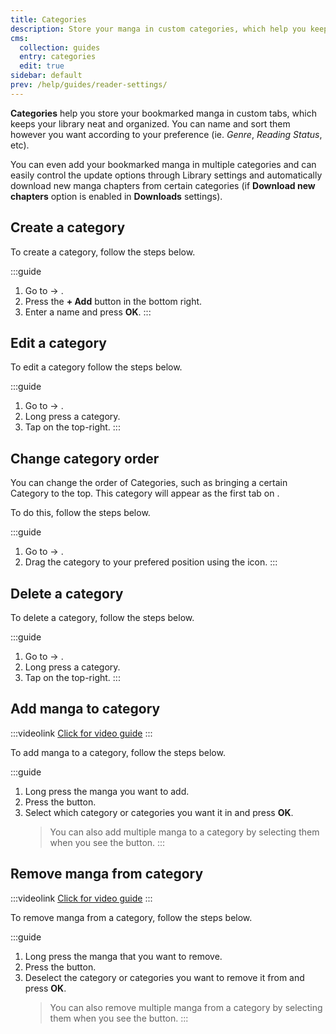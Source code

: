 ```yaml
---
title: Categories
description: Store your manga in custom categories, which help you keep your library neat and organized.
cms:
  collection: guides
  entry: categories
  edit: true
sidebar: default
prev: /help/guides/reader-settings/
---
```


**Categories** help you store your bookmarked manga in custom tabs, which keeps your library neat and organized. You can name and sort them however you want according to your preference (ie. _Genre_, _Reading Status_, etc).

You can even add your bookmarked manga in multiple categories and can easily control the update options through Library settings and automatically download new manga chapters from certain categories (if **Download new chapters** option is enabled in **Downloads** settings).

## Create a category

To create a category, follow the steps below.

:::guide
1. Go to <Navigation item="more"/> → <Navigation item="categories"/>.
1. Press the **+ Add**  button in the bottom right.
1. Enter a name and press **OK**.
:::

## Edit a category

To edit a category follow the steps below.

:::guide
1. Go to <Navigation item="more"/> → <Navigation item="categories"/>.
1. Long press a category.
1. Tap <Navigation item="edit"/> on the top-right.
:::

## Change category order

You can change the order of Categories, such as bringing a certain Category to the top. This category will appear as the first tab on <Navigation item="library"/>.

To do this, follow the steps below.

:::guide
1. Go to <Navigation item="more"/> → <Navigation item="categories"/>.
1. Drag the category to your prefered position using the <Navigation item="reorder"/> icon.
:::

## Delete a category

To delete a category, follow the steps below.

:::guide
1. Go to <Navigation item="more"/> → <Navigation item="categories"/>.
1. Long press a category.
1. Tap <Navigation item="delete"/> on the top-right.
:::

## Add manga to category

:::videolink
[<MaterialIcon icon="videocam"/> Click for video guide](/assets/guides_category-add-to.webm)
:::

To add manga to a category, follow the steps below.

:::guide
1. Long press the manga you want to add.
2. Press the <Navigation item="set_categories"/> button.
3. Select which category or categories you want it in and press **OK**.
	> You can also add multiple manga to a category by selecting them when you see the <Navigation item="set_categories"/> button.
:::

## Remove manga from category

:::videolink
[<MaterialIcon icon="videocam"/> Click for video guide](/assets/guides_category-remove-from.webm)
:::

To remove manga from a category, follow the steps below.

:::guide
1. Long press the manga that you want to remove.
1. Press the <Navigation item="set_categories"/> button.
1. Deselect the category or categories you want to remove it from and press **OK**.
	> You can also remove multiple manga from a category by selecting them when you see the <Navigation item="set_categories"/> button.
:::
